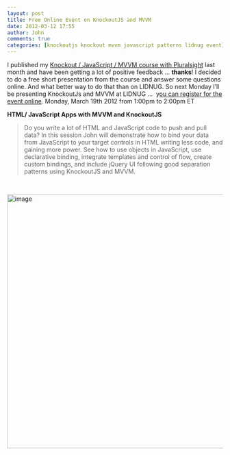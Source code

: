 ```yaml
---
layout: post
title: Free Online Event on KnockoutJS and MVVM
date: 2012-03-12 17:55
author: John
comments: true
categories: [knockoutjs knockout mvvm javascript patterns lidnug event]
---
```

<p>I published my <a href="http://jpapa.me/komvvm">Knockout / JavaScript / MVVM course with Pluralsight</a> last month and have been getting a lot of positive feedback … <strong>thanks</strong>! I decided to do a free short presentation from the course and answer some questions online. And what better way to do that than on LIDNUG. So next Monday I’ll be presenting KnockoutJs and MVVM at LIDNUG …&nbsp; y<a href="http://lidnug-johnpapa2.eventbrite.com/">ou can register for the event online</a>. Monday, March 19th 2012 from 1:00pm to 2:00pm ET</p> <p><strong>HTML/ JavaScript Apps with MVVM and KnockoutJS</strong></p> <blockquote>Do you write a lot of HTML and JavaScript code to push and pull data? In this session John will demonstrate how to bind your data from JavaScript to your target controls in HTML writing less code, and gaining more power. See how to use objects in JavaScript, use declarative binding, integrate templates and control of flow, create custom bindings, and include jQuery UI following good separation patterns using KnockoutJS and MVVM.</blockquote> <p>&nbsp; <p><a href="http://lidnug-johnpapa2.eventbrite.com/"><img alt="image" src="http://images.johnpapa.net/wp-content/uploads/media/Windows-Live-Writer/e58a68b47406_CA7C/image_thumb_2.png" width="1024" height="593"></a>

